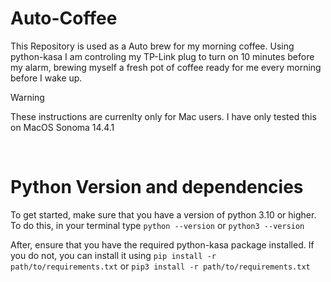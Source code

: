 # Auto-Coffee

This Repository is used as a Auto brew for my morning coffee. Using python-kasa I am controling my TP-Link plug to turn on 10 minutes before my alarm, brewing myself a fresh pot of coffee ready for me every morning before I wake up.

> [!WARNING]
> These instructions are currenlty only for Mac users. I have only tested this on MacOS Sonoma 14.4.1

<br>

# **Python Version and dependencies**

To get started, make sure that you have a version of python 3.10 or higher. To do this, in your terminal type `python --version` or `python3 --version`

After, ensure that you have the required python-kasa package installed. If you do not, you can install it using `pip install -r path/to/requirements.txt` or `pip3 install -r path/to/requirements.txt`



